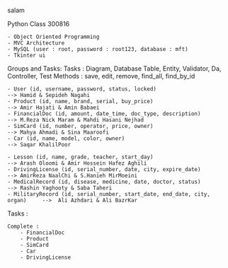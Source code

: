 salam

Python Class 300816 

    - Object Oriented Programming
    - MVC Architecture
    - MySQL (user : root, password : root123, database : mft)
    - Tkinter ui


Groups and Tasks:
    Tasks : Diagram, Database Table, Entity, Validator, Da, Controller, Test
    Methods : save, edit, remove, find_all, find_by_id

    - User (id, username, password, status, locked)                             --> Hamid & Sepideh Nagahi
    - Product (id, name, brand, serial, buy_price)                              --> Amir Hajati & Amin Babaei
    - FinancialDoc (id, amount, date_time, doc_type, description)               --> M.Reza Nick Maram & Mahdi Hasani Nejhad
    - SimCard (id, number, operator, price, owner)                              --> Mahya Ahmadi & Sina Maaroofi
    - Car (id, name, model, color, owner)                                       --> Saqar KhalilPoor

    - Lesson (id, name, grade, teacher, start_day)                              --> Arash Oloomi & Amir Hossein Hafez Aghili
    - DrivingLicense (id, serial_number, date, city, expire_date)               --> AmirReza NaalChi & S.Hanieh MirMoeini
    - MedicalRecord (id, disease, medicine, date, doctor, status)               --> Rashin Yaghooty & Saba Taheri
    - MilitaryRecord (id, serial_number, start_date, end_date, city, organ)     -->  Ali Azhdari & Ali BazrKar


Tasks :
    
    Complete :
        - FinancialDoc
        - Product 
        - SimCard
        - Car
        - DrivingLicense